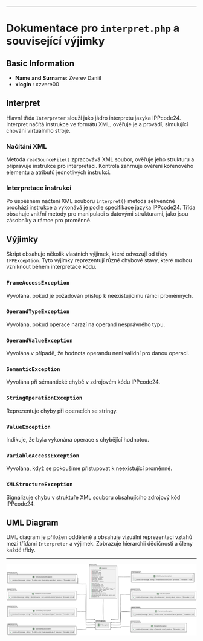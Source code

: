 
---

# Dokumentace pro `interpret.php` a související výjimky


## Basic Information

- **Name and Surname**: Zverev Daniil
- **xlogin** : xzvere00
## Interpret
Hlavní třída `Interpreter` slouží jako jádro interpretu jazyka IPPcode24. Interpret načítá instrukce ve formátu XML, ověřuje je a provádí, simulující chování virtuálního stroje.

### Načítání XML
Metoda `readSourceFile()` zpracovává XML soubor, ověřuje jeho strukturu a připravuje instrukce pro interpretaci. Kontrola zahrnuje ověření kořenového elementu a atributů jednotlivých instrukcí.

### Interpretace instrukcí
Po úspěšném načtení XML souboru `interpret()` metoda sekvenčně prochází instrukce a vykonává je podle specifikace jazyka IPPcode24. Třída obsahuje vnitřní metody pro manipulaci s datovými strukturami, jako jsou zásobníky a rámce pro proměnné.

## Výjimky
Skript obsahuje několik vlastních výjimek, které odvozují od třídy `IPPException`. Tyto výjimky reprezentují různé chybové stavy, které mohou vzniknout během interpretace kódu.

### `FrameAccessException`
Vyvolána, pokud je požadován přístup k neexistujícímu rámci proměnných.

### `OperandTypeException`
Vyvolána, pokud operace narazí na operand nesprávného typu.

### `OperandValueException`
Vyvolána v případě, že hodnota operandu není validní pro danou operaci.

### `SemanticException`
Vyvolána při sémantické chybě v zdrojovém kódu IPPcode24.

### `StringOperationException`
Reprezentuje chyby při operacích se stringy.

### `ValueException`
Indikuje, že byla vykonána operace s chybějící hodnotou.

### `VariableAccessException`
Vyvolána, když se pokoušíme přistupovat k neexistující proměnné.

### `XMLStructureException`
Signálizuje chybu v struktuře XML souboru obsahujícího zdrojový kód IPPcode24.


## UML Diagram
UML diagram je přiložen odděleně a obsahuje vizuální reprezentaci vztahů mezi třídami `Interpreter` a výjimek. Zobrazuje hierarchii dědičnosti a členy každé třídy.

---
![UML Diagram](UML.png "UML Diagram")
